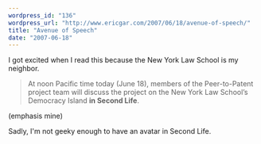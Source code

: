 ```yaml
---
wordpress_id: "136"
wordpress_url: "http://www.ericgar.com/2007/06/18/avenue-of-speech/"
title: "Avenue of Speech"
date: "2007-06-18"
---
```

I got excited when I read this because the New York Law School is my neighbor. 

<blockquote>At noon Pacific time today (June 18), members of the Peer-to-Patent project team will discuss the project on the New York Law School’s Democracy Island <strong>in Second Life</strong>.</blockquote>
(emphasis mine)

Sadly, I'm not geeky enough to have an avatar in Second Life.


